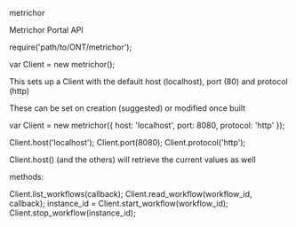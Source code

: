 metrichor

Metrichor Portal API

require('path/to/ONT/metrichor');

var Client = new metrichor();

This sets up a Client with the default host (localhost), port (80) and protocol (http)

These can be set on creation (suggested) or modified once built

var Client = new metrichor({
  host:     'localhost',
  port:     8080,
  protocol: 'http'
});

Client.host('localhost');
Client.port(8080);
Client.protocol('http');

Client.host() (and the others) will retrieve the current values as well

methods:

Client.list_workflows(callback);
Client.read_workflow(workflow_id, callback);
instance_id = Client.start_workflow(workflow_id);
Client.stop_workflow(instance_id);
